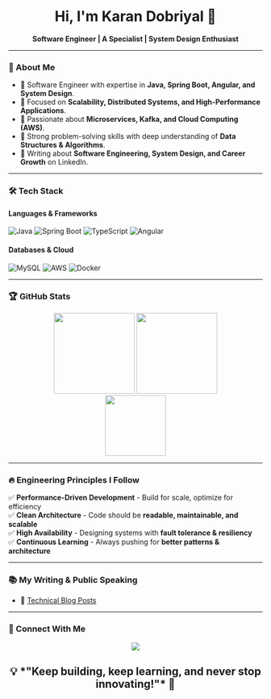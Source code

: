 <h1 align="center">Hi, I'm Karan Dobriyal 👋</h1>

<p align="center">
  <b>Software Engineer | A Specialist | System Design Enthusiast</b>
</p>

---

### 🚀 About Me   
- 🔹 Software Engineer with expertise in **Java, Spring Boot, Angular, and System Design**.  
- 🔹 Focused on **Scalability, Distributed Systems, and High-Performance Applications**.  
- 🔹 Passionate about **Microservices, Kafka, and Cloud Computing (AWS)**.  
- 🔹 Strong problem-solving skills with deep understanding of **Data Structures & Algorithms**.  
- 🔹 Writing about **Software Engineering, System Design, and Career Growth** on LinkedIn.  

---

### 🛠️ Tech Stack  

#### **Languages & Frameworks**
![Java](https://img.shields.io/badge/Java-ED8B00?style=for-the-badge&logo=java&logoColor=white)
![Spring Boot](https://img.shields.io/badge/Spring%20Boot-6DB33F?style=for-the-badge&logo=spring-boot&logoColor=white)
![TypeScript](https://img.shields.io/badge/TypeScript-007ACC?style=for-the-badge&logo=typescript&logoColor=white)
![Angular](https://img.shields.io/badge/Angular-DD0031?style=for-the-badge&logo=angular&logoColor=white)

#### **Databases & Cloud**
![MySQL](https://img.shields.io/badge/MySQL-4479A1?style=for-the-badge&logo=mysql&logoColor=white) 
![AWS](https://img.shields.io/badge/AWS-232F3E?style=for-the-badge&logo=amazon-aws&logoColor=white)
![Docker](https://img.shields.io/badge/Docker-2496ED?style=for-the-badge&logo=docker&logoColor=white)

--- 

### 🏆 GitHub Stats  

<div align="center">
  <img src="https://github-readme-stats.vercel.app/api?username=DobriyalKaran&show_icons=true&theme=dracula" height="160px"/>
  <img src="https://streak-stats.demolab.com/?user=DobriyalKaran&theme=dracula" height="160px"/>
</div>

<div align="center">
  <img src="https://github-readme-stats.vercel.app/api/top-langs/?username=DobriyalKaran&layout=compact&theme=dracula" height="120px"/>
</div>

---

### 🔥 Engineering Principles I Follow  
✅ **Performance-Driven Development** - Build for scale, optimize for efficiency  
✅ **Clean Architecture** - Code should be **readable, maintainable, and scalable**  
✅ **High Availability** - Designing systems with **fault tolerance & resiliency**  
✅ **Continuous Learning** - Always pushing for **better patterns & architecture**  

---

### 📚 My Writing & Public Speaking  
- 📝 [Technical Blog Posts](https://www.linkedin.com/in/karandobriyal26)   

---

### 📢 Connect With Me  

<p align="center">
  <a href="https://www.linkedin.com/in/yourprofile">
    <img src="https://img.shields.io/badge/LinkedIn-0077B5?style=for-the-badge&logo=linkedin&logoColor=white" />
  </a> 
</p>

<h2  align="center">💡 *"Keep building, keep learning, and never stop innovating!"* 🚀 </h2>
